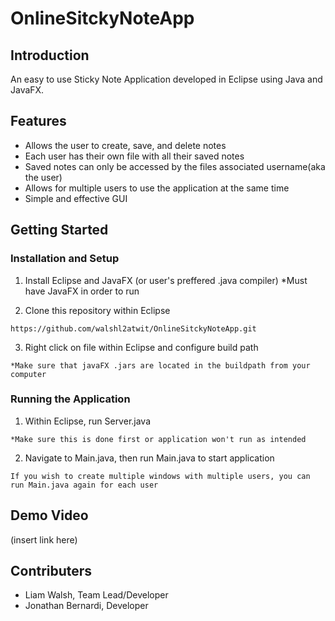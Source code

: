 # OnlineSitckyNoteApp
## Introduction
An easy to use Sticky Note Application developed in Eclipse using Java and JavaFX. 

## Features
- Allows the user to create, save, and delete notes
- Each user has their own file with all their saved notes
- Saved notes can only be accessed by the files associated username(aka the user)
- Allows for multiple users to use the application at the same time
- Simple and effective GUI

## Getting Started
### Installation and Setup
1. Install Eclipse and JavaFX (or user's preffered .java compiler) *Must have JavaFX in order to run

2. Clone this repository within Eclipse
```
https://github.com/walshl2atwit/OnlineSitckyNoteApp.git
```
  
3. Right click on file within Eclipse and configure build path
```
*Make sure that javaFX .jars are located in the buildpath from your computer
```
  
### Running the Application
1. Within Eclipse, run Server.java 
```
*Make sure this is done first or application won't run as intended
```

2. Navigate to Main.java, then run Main.java to start application
```
If you wish to create multiple windows with multiple users, you can run Main.java again for each user
```
## Demo Video
(insert link here)

## Contributers
- Liam Walsh, Team Lead/Developer
- Jonathan Bernardi, Developer

